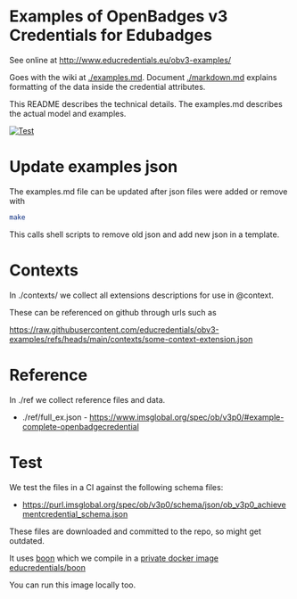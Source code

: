 # Examples of OpenBadges v3 Credentials for Edubadges

See online at http://www.educredentials.eu/obv3-examples/

Goes with the wiki at [./examples.md](./examples.md). Document
[./markdown.md](./markdown.md) explains formatting of the data inside the
credential attributes.

This README describes the technical details. The examples.md describes the actual model and examples.

[![Test](https://github.com/educredentials/obv3-examples/actions/workflows/test.yml/badge.svg)](https://github.com/educredentials/obv3-examples/actions/workflows/test.yml)

# Update examples json

The examples.md file can be updated after json files were added or remove with

```bash
make
```

This calls shell scripts to remove old json and add new json in a template.

# Contexts

In ./contexts/ we collect all extensions descriptions for use in @context.

These can be referenced on github through urls such as

https://raw.githubusercontent.com/educredentials/obv3-examples/refs/heads/main/contexts/some-context-extension.json

# Reference

In ./ref we collect reference files and data.

* ./ref/full_ex.json - https://www.imsglobal.org/spec/ob/v3p0/#example-complete-openbadgecredential

# Test

We test the files in a CI against the following schema files:

* https://purl.imsglobal.org/spec/ob/v3p0/schema/json/ob_v3p0_achievementcredential_schema.json

These files are downloaded and committed to the repo, so might get outdated.

It uses [boon](https://github.com/santhosh-tekuri/boon) which we compile in a [private docker image educredentials/boon](https://github.com/educredentials/obv3-examples/pkgs/container/boon)

You can run this image locally too. 
